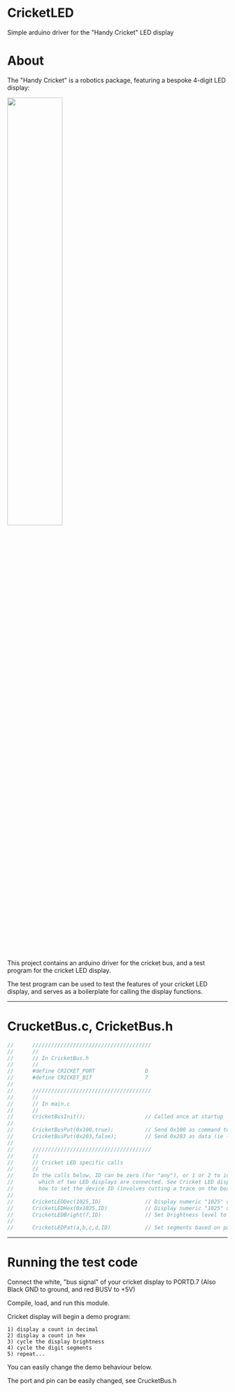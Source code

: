 # CricketLED
Simple arduino driver for the "Handy Cricket" LED display

# About

The "Handy Cricket" is a robotics package, featuring a bespoke 4-digit LED display:

<img src="http://www.handyboard.com/cricket/bus/4digit/4dkb-sm.jpg" width="50%">

This project contains an arduino driver for the cricket bus, and a test program for the cricket LED display.

The test program can be used to test the features of your cricket LED display, and serves as a boilerplate
for calling the display functions.

<hr width="100%">

# CrucketBus.c, CricketBus.h

```C
//      //////////////////////////////////////
//      //
//      // In CricketBus.h
//      //
//      #define CRICKET_PORT                D
//      #define CRICKET_BIT                 7
//
//      //////////////////////////////////////
//      //
//      // In main.c
//      //
//      CricketBusInit();                   // Called once at startup
//
//      CricketBusPut(0x100,true);          // Send 0x100 as command to cricket bus
//      CricketBusPut(0x203,false);         // Send 0x203 as data (ie - not command) to bus
//
//      //////////////////////////////////////
//      //
//      // Cricket LED specific calls
//      //
//      In the calls below, ID can be zero (for "any"), or 1 or 2 to identify
//        which of two LED displays are connected. See Cricket LED display documentation for
//        how to set the device ID (involves cutting a trace on the board).
//
//      CricketLEDDec(1025,ID)              // Display numeric "1025" on LED display
//      CricketLEDHex(0x1025,ID)            // Display numeric "1025" on LED display
//      CricketLEDBright(7,ID)              // Set brightness level to 7
//
//      CricketLEDPat(a,b,c,d,ID)           // Set segments based on pattern (see notes below)
```

<hr width="100%">

# Running the test code

Connect the white, "bus signal" of your cricket display to PORTD.7
(Also Black GND to ground, and red BUSV to +5V)

Compile, load, and run this module.

Cricket display will begin a demo program:

    1) display a count in decimal
    2) display a count in hex
    3) cycle the display brightness
    4) cycle the digit segments
    5) repeat...

You can easily change the demo behaviour below.

The port and pin can be easily changed, see CrucketBus.h

